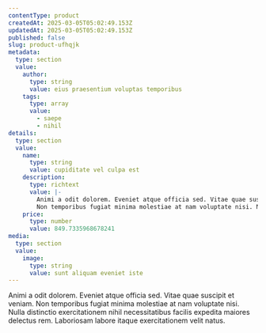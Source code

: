 ```yaml
---
contentType: product
createdAt: 2025-03-05T05:02:49.153Z
updatedAt: 2025-03-05T05:02:49.153Z
published: false
slug: product-ufhqjk
metadata:
  type: section
  value:
    author:
      type: string
      value: eius praesentium voluptas temporibus
    tags:
      type: array
      value:
        - saepe
        - nihil
details:
  type: section
  value:
    name:
      type: string
      value: cupiditate vel culpa est
    description:
      type: richtext
      value: |-
        Animi a odit dolorem. Eveniet atque officia sed. Vitae quae suscipit et veniam.
        Non temporibus fugiat minima molestiae at nam voluptate nisi. Nulla distinctio exercitationem nihil necessitatibus facilis expedita maiores delectus rem. Laboriosam labore itaque exercitationem velit natus.
    price:
      type: number
      value: 849.7335968678241
media:
  type: section
  value:
    image:
      type: string
      value: sunt aliquam eveniet iste
---
```


Animi a odit dolorem. Eveniet atque officia sed. Vitae quae suscipit et veniam.
Non temporibus fugiat minima molestiae at nam voluptate nisi. Nulla distinctio exercitationem nihil necessitatibus facilis expedita maiores delectus rem. Laboriosam labore itaque exercitationem velit natus.